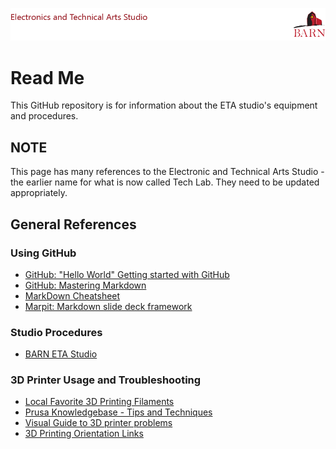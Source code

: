 ![BARN ETA](ref/BARN-ETA-Header.png)
<link href = "ref/_barn.css" rel="stylesheet" type="text/css" />

# Read Me

This GitHub repository is for information about the ETA studio's equipment and procedures.

## NOTE 
This page has many references to the Electronic and Technical Arts Studio - the earlier name for what is now called Tech Lab. They need to be updated appropriately.

## General References

### Using GitHub

- [GitHub: "Hello World" Getting started with GitHub](https://guides.github.com/activities/hello-world/)
- [GitHub: Mastering Markdown](https://guides.github.com/features/mastering-markdown/)
- [MarkDown Cheatsheet](https://github.com/adam-p/markdown-here/wiki/Markdown-Cheatsheet)
- [Marpit: Markdown slide deck framework](https://marpit.marp.app)

### Studio Procedures
- [BARN ETA Studio](https://bainbridgebarn.org/studios/electronic-and-technical-arts/)

### 3D Printer Usage and Troubleshooting
- [Local Favorite 3D Printing Filaments](./HOWTO%20Favorite%20Filaments%20for%203D%20Printing.md)
- [Prusa Knowledgebase - Tips and Techniques](https://help.prusa3d.com/l/en/category/cO74WGHTlH-printing)
- [Visual Guide to 3D printer problems](https://support.3dverkstan.se/article/23-a-visual-ultimaker-troubleshooting-guide)
- [3D Printing Orientation Links](https://rgordon.github.io/3d-printing-orientation/)

